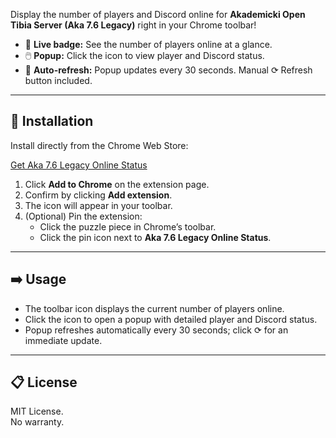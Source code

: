 Display the number of players and Discord online for **Akademicki Open Tibia Server (Aka 7.6 Legacy)** right in your Chrome toolbar!

- 🎯 **Live badge:** See the number of players online at a glance.
- 🖱️ **Popup:** Click the icon to view player and Discord status.
- 🔄 **Auto-refresh:** Popup updates every 30 seconds. Manual ⟳ Refresh button included.

---

## 🚀 Installation

Install directly from the Chrome Web Store:

[Get Aka 7.6 Legacy Online Status](https://chromewebstore.google.com/detail/aka-76-legacy-online-stat/eeacfdihbhhlakbljgbiblobconbklpf)

1. Click **Add to Chrome** on the extension page.
2. Confirm by clicking **Add extension**.
3. The icon will appear in your toolbar.
4. (Optional) Pin the extension:
   - Click the puzzle piece in Chrome’s toolbar.
   - Click the pin icon next to **Aka 7.6 Legacy Online Status**.

---

## ➡️ Usage

- The toolbar icon displays the current number of players online.
- Click the icon to open a popup with detailed player and Discord status.
- Popup refreshes automatically every 30 seconds; click ⟳ for an immediate update.

---

## 📋 License

MIT License.  
No warranty.
